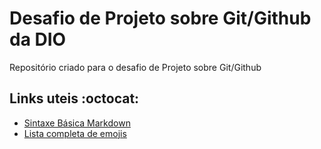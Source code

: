 # Desafio de Projeto sobre Git/Github da DIO
Repositório criado para o desafio de Projeto sobre Git/Github

## Links uteis :octocat:
- [Sintaxe Básica Markdown](https://www.markdownguide.org/basic-syntax/)
- [Lista completa de emojis](https://gist.github.com/rxaviers/7360908)
